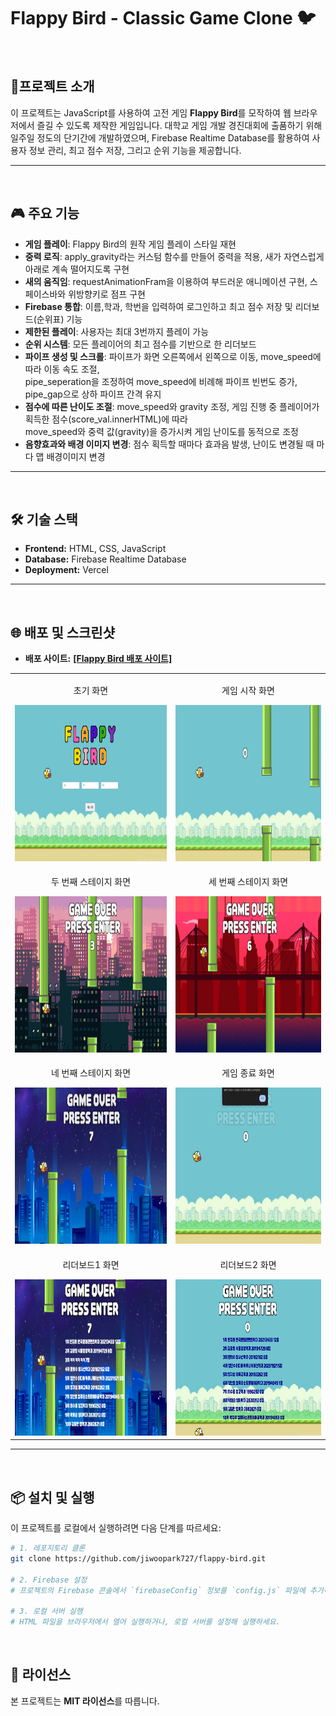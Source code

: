 # Flappy Bird - Classic Game Clone 🐦

<br/>

## 🚀프로젝트 소개

이 프로젝트는 JavaScript를 사용하여 고전 게임 **Flappy Bird**를 모작하여 웹 브라우저에서 즐길 수 있도록 제작한 게임입니다.
대학교 게임 개발 경진대회에 출품하기 위해 일주일 정도의 단기간에 개발하였으며,
Firebase Realtime Database를 활용하여 사용자 정보 관리, 최고 점수 저장, 그리고 순위 기능을 제공합니다.

---

<br/>

## 🎮 주요 기능

- **게임 플레이**: Flappy Bird의 원작 게임 플레이 스타일 재현
- **중력 로직**: apply_gravity라는 커스텀 함수를 만들어 중력을 적용, 새가 자연스럽게 아래로 계속 떨어지도록 구현
- **새의 움직임**: requestAnimationFram을 이용하여 부드러운 애니메이션 구현, 스페이스바와 위방향키로 점프 구현
- **Firebase 통합**: 이름,학과, 학번을 입력하여 로그인하고 최고 점수 저장 및 리더보드(순위표) 기능
- **제한된 플레이**: 사용자는 최대 3번까지 플레이 가능
- **순위 시스템**: 모든 플레이어의 최고 점수를 기반으로 한 리더보드
- **파이프 생성 및 스크롤**: 파이프가 화면 오른쪽에서 왼쪽으로 이동, move_speed에 따라 이동 속도 조절,<br/>
  pipe_seperation을 조정하여 move_speed에 비례해 파이프 빈번도 증가, pipe_gap으로 상하 파이프 간격 유지
- **점수에 따른 난이도 조절**: move_speed와 gravity 조정, 게임 진행 중 플레이어가 획득한 점수(score_val.innerHTML)에 따라<br/>
  move_speed와 중력 값(gravity)을 증가시켜 게임 난이도를 동적으로 조정
- **음향효과와 배경 이미지 변경**: 점수 획득할 때마다 효과음 발생, 난이도 변경될 때 마다 맵 배경이미지 변경

---

<br/>

## 🛠 기술 스택

- **Frontend:** HTML, CSS, JavaScript
- **Database:** Firebase Realtime Database
- **Deployment:** Vercel

---

<br/>

## 🌐 배포 및 스크린샷

- **배포 사이트:** <a href="https://flappy-bird-jiwoo-park.vercel.app" target="_blank" rel="noopener noreferrer"><strong>[Flappy Bird 배포 사이트]</strong></a>

<table>
  <tr>
    <td align="center">
      <p>초기 화면</p>
      <img src="https://raw.githubusercontent.com/jiwoopark727/flappy-bird/main/img/readme_home.png" height="250" alt="초기 화면">
    </td>
    <td align="center">
      <p>게임 시작 화면</p>
      <img src="https://raw.githubusercontent.com/jiwoopark727/flappy-bird/main/img/readme_start.png" height="250" alt="게임 시작 화면">
    </td>
  </tr>
  <tr>
    <td align="center">
      <p>두 번째 스테이지 화면</p>
      <img src="https://raw.githubusercontent.com/jiwoopark727/flappy-bird/main/img/readme_first.png" height="250" alt="두 번째 스테이지 화면">
    </td>
    <td align="center">
      <p>세 번째 스테이지 화면</p>
      <img src="https://raw.githubusercontent.com/jiwoopark727/flappy-bird/main/img/readme_second.png" height="250" alt="세 번째 스테이지 화면">
    </td>
  </tr>
  <tr>
    <td align="center">
      <p>네 번째 스테이지 화면</p>
      <img src="https://raw.githubusercontent.com/jiwoopark727/flappy-bird/main/img/readme_third.png" height="250" alt="네 번째 스테이지 화면">
    </td>
    <td align="center">
      <p>게임 종료 화면</p>
      <img src="https://raw.githubusercontent.com/jiwoopark727/flappy-bird/main/img/readme_finish.png" height="250" alt="게임 종료 화면">
    </td>
  </tr>
  <tr>
    <td align="center">
      <p>리더보드1 화면</p>
      <img src="https://raw.githubusercontent.com/jiwoopark727/flappy-bird/main/img/readme_board.png" height="250" alt="리더보드1 화면">
    </td>
    <td align="center">
      <p>리더보드2 화면</p>
      <img src="https://raw.githubusercontent.com/jiwoopark727/flappy-bird/main/img/readme_board2.png" height="250" alt="리더보드2 화면">
    </td>
  </tr>
</table>

---

<br/>

## 📦 설치 및 실행

이 프로젝트를 로컬에서 실행하려면 다음 단계를 따르세요:

```bash
# 1. 레포지토리 클론
git clone https://github.com/jiwoopark727/flappy-bird.git

# 2. Firebase 설정
# 프로젝트의 Firebase 콘솔에서 `firebaseConfig` 정보를 `config.js` 파일에 추가하세요.

# 3. 로컬 서버 실행
# HTML 파일을 브라우저에서 열어 실행하거나, 로컬 서버를 설정해 실행하세요.
```

<br/>

## 📜 라이선스

본 프로젝트는 **MIT 라이선스**를 따릅니다.
